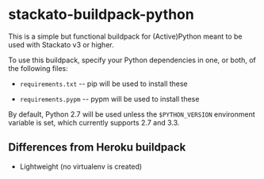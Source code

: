 stackato-buildpack-python
=========================

This is a simple but functional buildpack for (Active)Python meant to be used
with Stackato v3 or higher.

To use this buildpack, specify your Python dependencies in one, or both, of
the following files:

* `requirements.txt` -- pip will be used to install these

* `requirements.pypm` -- pypm will be used to install these

By default, Python 2.7 will be used unless the `$PYTHON_VERSION` environment
variable is set, which currently supports 2.7 and 3.3.

Differences from Heroku buildpack
---------------------------------

* Lightweight (no virtualenv is created)
